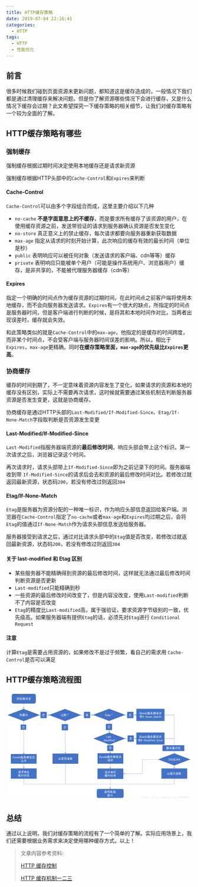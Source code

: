 ```yaml
---
title: HTTP缓存策略
date: 2019-07-04 22:16:41
categories:
  - HTTP
tags: 
  - HTTP
  - 性能优化
---
```



## 前言

很多时候我们碰到页面资源未更新问题，都知道这是缓存造成的，一般情况下我们都是通过清理缓存来解决问题。但是你了解资源哪些情况下会进行缓存，又是什么情况下缓存会过期？此文希望探究一下缓存策略的相关细节，让我们对缓存策略有一个较为全面的了解。

## HTTP缓存策略有哪些

### 强制缓存

强制缓存根据过期时间决定使用本地缓存还是请求新资源

强制缓存根据HTTP头部中的`Cache-Control`和`Expires`来判断

#### Cache-Control

`Cache-Control`可以由多个字段组合而成，这里主要介绍以下几种

* `no-cache` **不是字面意思上的不缓存**，而是要求所有缓存了该资源的用户，在使用缓存资源之前，发送带验证的请求到服务器确认资源是否发生变化
* `no-store` 真正意义上的禁止缓存，每次请求都要向服务器重新获取数据
* `max-age` 指定从请求的时刻开始计算，此次响应的缓存有效的最长时间（单位是秒）
* `public` 表明响应可以被任何对象（发送请求的客户端、cdn等等）缓存
* `private` 表明响应只能被单个用户（可能是操作系统用户、浏览器用户）缓存，是非共享的，不能被代理服务器缓存（cdn等）

#### Expires

指定一个明确的时间点作为缓存资源的过期时间，在此时间点之前客户端将使用本地缓存，而不会向服务器发送请求。`Expires`有一个很大的缺点，所指定的时间点是服务器时间，但是客户端进行判断的时候，是将其和本地时间作对比，当两者出现误差时，缓存就会失效。

和此策略类似的就是`Cache-Control`中的`max-age`，他指定的是缓存的时间跨度，而非某个时间点，不会受客户端与服务器时间误差的影响。所以，相比于`Expires`，`max-age`更精确。同时**在缓存策略里面，`max-age`的优先级比`Expires`更高**。

<!-- more -->

### 协商缓存

缓存的时间到期了，不一定意味着资源内容发生了变化，如果请求的资源和本地的缓存没有区别，实际上不需要再次请求，这时候就需要通过某些机制去判断服务器资源是否发生变更，这就是协商缓存。

协商缓存是通过HTTP头部的`Last-Modified/If-Modified-Since`、`Etag/If-None-Match`字段取判断是否资源发生变更

#### Last-Modified/If-Modified-Since

 `Last-Modified`指服务器端资源的**最后修改时间**，响应头部会带上这个标识。第一次请求之后，浏览器记录这个时间。
 
 再次请求时，请求头部带上`If-Modified-Since`即为之前记录下的时间。服务器端收到带 `If-Modified-Since`的请求后会去和资源的最后修改时间对比。若修改过就返回最新资源，状态码`200`，若没有修改过则返回`304`

#### Etag/If-None-Match

`Etag`是服务器为资源分配的一种唯一标识，作为响应头部信息返回给客户端。浏览器在`Cache-Control`指定了`no-cache`或者`max-age`和`Expires`均过期之后，会将`Etag`的值通过`If-None-Match`作为请求头部信息发送给服务器。

服务器接受到请求之后，通过对比请求头部中的`Etag`值是否改变，若修改过就返回最新资源，状态码`200`，若没有修改过则返回`304`

#### 关于 last-modified 和 Etag 区别

* 某些服务器不能精确得到资源的最后修改时间，这样就无法通过最后修改时间判断资源是否更新
* `Last-modified`只能精确到秒
* 一些资源的最后修改时间改变了，但是内容没改变，使用`Last-modified`判断不了内容是否改变
* `Etag`的精度比`Last-modified`高，属于强验证，要求资源字节级别的一致，优先级高。如果服务器端有提供`Etag`的话，必须先对`Etag`进行 `Conditional Request`

#### 注意

计算`Etag`是需要占用资源的，如果修改不是过于频繁，看自己的需求用 `Cache-Control`是否可以满足


## HTTP缓存策略流程图

![](https://raw.githubusercontent.com/hpcplus2/resource/master/HTTP缓存策略.png)

## 总结

通过以上说明，我们对缓存策略的流程有了一个简单的了解。实际应用场景上，我们还需要根据业务需求来决定使用哪种缓存方式。以上！


> 文章内容参考资料:
> 
> [HTTP 缓存控制](https://developer.mozilla.org/zh-CN/docs/Web/HTTP/Caching_FAQ)
> 
> [HTTP 缓存机制一二三](https://zhuanlan.zhihu.com/p/29750583)